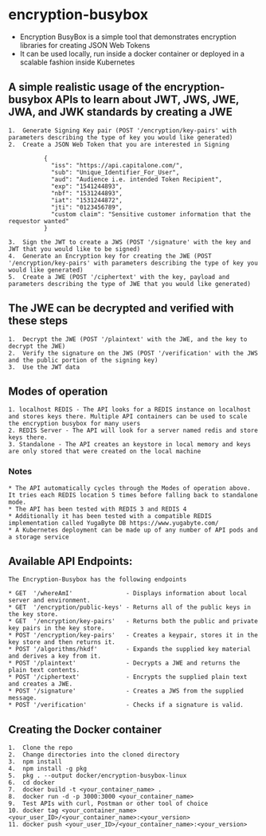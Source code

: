 # encryption-busybox

-   Encryption BusyBox is a simple tool that demonstrates encryption libraries for creating JSON Web Tokens
-   It can be used locally, run inside a docker container or deployed in a scalable fashion inside Kubernetes

## A simple realistic usage of the encryption-busybox APIs to learn about JWT, JWS, JWE, JWA, and JWK standards by creating a JWE

    1.  Generate Signing Key pair (POST '/encryption/key-pairs' with parameters describing the type of key you would like generated)
    2.  Create a JSON Web Token that you are interested in Signing

              {
                "iss": "https://api.capitalone.com/",
                "sub": "Unique_Identifier_For_User",
                "aud": "Audience i.e. intended Token Recipient",
                "exp": "1541244893",
                "nbf": "1531244893",
                "iat": "1531244872",
                "jti": "0123456789",
                "custom claim": "Sensitive customer information that the requestor wanted"
              }

    3.  Sign the JWT to create a JWS (POST '/signature' with the key and JWT that you would like to be signed)
    4.  Generate an Encryption key for creating the JWE (POST '/encryption/key-pairs' with parameters describing the type of key you would like generated)
    5.  Create a JWE (POST '/ciphertext' with the key, payload and parameters describing the type of JWE that you would like generated)

## The JWE can be decrypted and verified with these steps

    1.  Decrypt the JWE (POST '/plaintext' with the JWE, and the key to decrypt the JWE)
    2.  Verify the signature on the JWS (POST '/verification' with the JWS and the public portion of the signing key)
    3.  Use the JWT data

## Modes of operation

    1. localhost REDIS - The API looks for a REDIS instance on localhost and stores keys there. Multiple API containers can be used to scale the encryption busybox for many users
    2. REDIS Server - The API will look for a server named redis and store keys there.
    3. Standalone - The API creates an keystore in local memory and keys are only stored that were created on the local machine

### Notes

    * The API automatically cycles through the Modes of operation above. It tries each REDIS location 5 times before falling back to standalone mode.
    * The API has been tested with REDIS 3 and REDIS 4
    * Additionally it has been tested with a compatible REDIS implementation called YugaByte DB https://www.yugabyte.com/
    * A Kubernetes deployment can be made up of any number of API pods and a storage service

## **Available API Endpoints:**

    The Encryption-Busybox has the following endpoints

    * GET  '/whereAmI'               - Displays information about local server and environment.
    * GET  '/encryption/public-keys' - Returns all of the public keys in the key store.
    * GET  '/encryption/key-pairs'   - Returns both the public and private key pairs in the key store.
    * POST '/encryption/key-pairs'   - Creates a keypair, stores it in the key store and then returns it.
    * POST '/algorithms/hkdf'        - Expands the supplied key material and derives a key from it.
    * POST '/plaintext'              - Decrypts a JWE and returns the plain text contents.
    * POST '/ciphertext'             - Encrypts the supplied plain text and creates a JWE.
    * POST '/signature'              - Creates a JWS from the supplied message.
    * POST '/verification'           - Checks if a signature is valid.

## Creating the Docker container

    1.  Clone the repo
    2.  Change directories into the cloned directory
    3.  npm install
    4.  npm install -g pkg
    5.  pkg . --output docker/encryption-busybox-linux
    6.  cd docker
    7.  docker build -t <your_container_name> .
    8.  docker run -d -p 3000:3000 <your_container_name>
    9.  Test APIs with curl, Postman or other tool of choice
    10. docker tag <your_container_name> <your_user_ID>/<your_container_name>:<your_version>
    11. docker push <your_user_ID>/<your_container_name>:<your_version>
